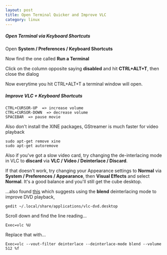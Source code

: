 ```yaml
---
layout: post
title: Open Terminal Quicker and Improve VLC
category: linux
---
```


##### Open Terminal via Keyboard Shortcuts

Open **System / Preferences / Keyboard Shortcuts**

Now find the one called **Run a Terminal**

Click on the column opposite saying **disabled** and hit **CTRL+ALT+T**, then close the dialog

Now everytime you hit CTRL+ALT+T a terminal window will open.

##### Improve VLC + Keyboard Shortcuts

    CTRL+CURSOR-UP  => increase volume
    CTRL+CURSOR-DOWN  => decrease volume
    SPACEBAR  => pause movie

Also don't install the XINE packages, GStreamer is much faster for video playback

    sudo apt-get remove xine
    sudo apt-get autoremove

Also if you've got a slow video card, try changing the de-interlacing mode in VLC to **discard** via **VLC / Video / Deinterlace / Discard**.

If that doesn't work, try changing your Appearance settings to **Normal** via **System / Preferences / Appearance**, then **Visual Effects** and select **Normal**.  It's a good balance and you'll still get the cube desktop.

...also found [this](http://ubuntuguide.org/wiki/Ubuntu:Hardy#Fix_for_Video_Playback_Problem_in_Compiz-Fusion) which suggests using the **blend** deinterlacing mode to improve DVD playback,

    gedit ~/.local/share/applications/vlc-dvd.desktop

Scroll down and find the line reading...

    Exec=vlc %U

Replace that with...

    Exec=vlc --vout-filter deinterlace --deinterlace-mode blend --volume 512 %f
